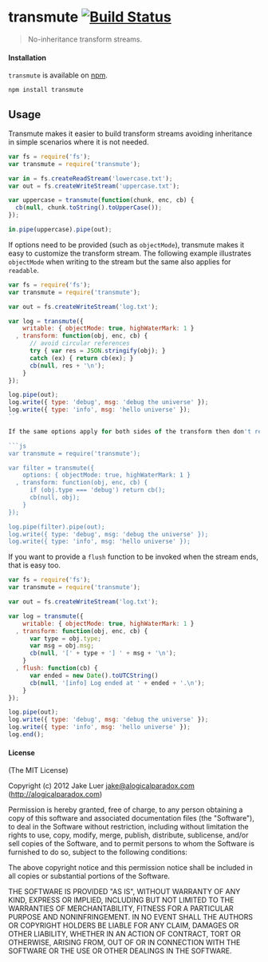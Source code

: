 # transmute [![Build Status](https://travis-ci.org/logicalparadox/transmute.png?branch=master)](https://travis-ci.org/logicalparadox/transmute)

> No-inheritance transform streams.

#### Installation

`transmute` is available on [npm](http://npmjs.org).

    npm install transmute

## Usage

Transmute makes it easier to build transform streams avoiding inheritance 
in simple scenarios where it is not needed.

```js
var fs = require('fs');
var transmute = require('transmute');

var in = fs.createReadStream('lowercase.txt');
var out = fs.createWriteStream('uppercase.txt');

var uppercase = transmute(function(chunk, enc, cb) {
  cb(null, chunk.toString().toUpperCase());
});

in.pipe(uppercase).pipe(out);
```

If options need to be provided (such as `objectMode`), transmute makes
it easy to customize the transform stream. The following example illustrates
`objectMode` when writing to the stream but the same also applies for `readable`.

```js
var fs = require('fs');
var transmute = require('transmute');

var out = fs.createWriteStream('log.txt');

var log = transmute({
    writable: { objectMode: true, highWaterMark: 1 }
  , transform: function(obj, enc, cb) {
      // avoid circular references
      try { var res = JSON.stringify(obj); }
      catch (ex) { return cb(ex); }
      cb(null, res + '\n');
    }
});

log.pipe(out);
log.write({ type: 'debug', msg: 'debug the universe' });
log.write({ type: 'info', msg: 'hello universe' });
``

If the same options apply for both sides of the transform then don't repeat yourself.

```js
var transmute = require('transmute');

var filter = transmute({
    options: { objectMode: true, highWaterMark: 1 }
  , transform: function(obj, enc, cb) {
      if (obj.type === 'debug') return cb();
      cb(null, obj);
    }
});

log.pipe(filter).pipe(out);
log.write({ type: 'debug', msg: 'debug the universe' });
log.write({ type: 'info', msg: 'hello universe' });
```

If you want to provide a `flush` function to be invoked when the stream
ends, that is easy too.

```js
var fs = require('fs');
var transmute = require('transmute');

var out = fs.createWriteStream('log.txt');

var log = transmute({
    writable: { objectMode: true, highWaterMark: 1 }
  , transform: function(obj, enc, cb) {
      var type = obj.type;
      var msg = obj.msg;
      cb(null, '[' + type + '] ' + msg + '\n');
    }
  , flush: function(cb) {
      var ended = new Date().toUTCString()
      cb(null, '[info] Log ended at ' + ended + '.\n');
    }
});

log.pipe(out);
log.write({ type: 'debug', msg: 'debug the universe' });
log.write({ type: 'info', msg: 'hello universe' });
log.end();
```
#### License

(The MIT License)

Copyright (c) 2012 Jake Luer <jake@alogicalparadox.com> (http://alogicalparadox.com)

Permission is hereby granted, free of charge, to any person obtaining a copy
of this software and associated documentation files (the "Software"), to deal
in the Software without restriction, including without limitation the rights
to use, copy, modify, merge, publish, distribute, sublicense, and/or sell
copies of the Software, and to permit persons to whom the Software is
furnished to do so, subject to the following conditions:

The above copyright notice and this permission notice shall be included in
all copies or substantial portions of the Software.

THE SOFTWARE IS PROVIDED "AS IS", WITHOUT WARRANTY OF ANY KIND, EXPRESS OR
IMPLIED, INCLUDING BUT NOT LIMITED TO THE WARRANTIES OF MERCHANTABILITY,
FITNESS FOR A PARTICULAR PURPOSE AND NONINFRINGEMENT. IN NO EVENT SHALL THE
AUTHORS OR COPYRIGHT HOLDERS BE LIABLE FOR ANY CLAIM, DAMAGES OR OTHER
LIABILITY, WHETHER IN AN ACTION OF CONTRACT, TORT OR OTHERWISE, ARISING FROM,
OUT OF OR IN CONNECTION WITH THE SOFTWARE OR THE USE OR OTHER DEALINGS IN
THE SOFTWARE.

